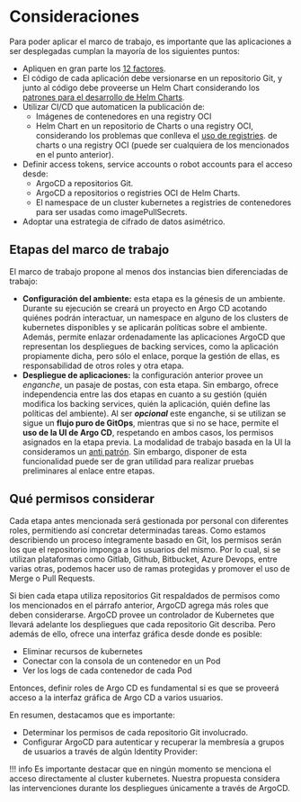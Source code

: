 # Consideraciones

Para poder aplicar el marco de trabajo, es importante que las
aplicaciones a ser desplegadas cumplan la mayoría de los siguientes puntos:

* Apliquen en gran parte los [12 factores](https://12factor.net/).
* El código de cada aplicación debe versionarse en un repositorio Git, y junto al
  código debe proveerse un Helm Chart considerando los [patrones para el
  desarrollo de Helm Charts](/patterns/helm/).
* Utilizar CI/CD que automaticen la publicación de:
    * Imágenes de contenedores en una registry OCI
    * Helm Chart en un repositorio de Charts o una registry OCI, considerando
      los problemas que conlleva el [uso de registries](/patterns/argocd/versionado-valores/#problemas-de-argocd-usando-helm-charts-en-registries-oci).
de charts o una registry OCI (puede ser cualquiera de los mencionados en el
punto anterior).
* Definir access tokens, service accounts o robot accounts para el acceso desde:
    * ArgoCD a repositorios Git.
    * ArgoCD a repositorios o registries OCI de Helm Charts.
    * El namespace de un cluster kubernetes a registries de contenedores para
      ser usadas como imagePullSecrets.
* Adoptar una estrategia de cifrado de datos asimétrico.

## Etapas del marco de trabajo

El marco de trabajo propone al menos dos instancias bien diferenciadas de
trabajo:

* **Configuración del ambiente:** esta etapa es la génesis de un ambiente.
  Durante su ejecución se creará un proyecto en Argo CD acotando quiénes podrán
  interactuar, un namespace en alguno de los clusters de kubernetes disponibles
  y se aplicarán políticas sobre el ambiente. Además, permite enlazar
  ordenadamente las aplicaciones ArgoCD que representan los despliegues de
  backing services, como la aplicación propiamente dicha, pero sólo el enlace,
  porque la gestión de ellas, es responsabilidad de otros roles y otra etapa.
* **Despliegue de aplicaciones:** la configuración anterior provee un _enganche_,
  un pasaje de postas, con esta etapa. Sin embargo, ofrece independencia entre
  las dos etapas en cuanto a su gestión (quién modifica los backing services,
  quién la aplicación, quién define las políticas del ambiente). Al ser
  **_opcional_** este enganche, si se utilizan se sigue un **flujo puro de
  GitOps**, mientras que si no se hace, permite el **uso de la UI de Argo CD**,
  respetando en ambos casos, los permisos asignados en la etapa previa. La
  modalidad de trabajo basada en la UI la consideramos un [anti patrón](/patterns/argocd/ui).
  Sin embargo, disponer de esta funcionalidad puede ser de gran utilidad para
  realizar pruebas preliminares al enlace entre etapas.

## Qué permisos considerar

Cada etapa antes mencionada será gestionada por personal con diferentes roles,
permitiendo así concretar determinadas tareas. Como estamos describiendo
un proceso íntegramente basado en Git, los permisos serán los que el repositorio
imponga a los usuarios del mismo. Por lo cual, si se utilizan plataformas como
Gitlab,  Github, Bitbucket, Azure Devops, entre varias otras, podemos hacer uso
de ramas protegidas y promover el uso de Merge o Pull Requests.

Si bien cada etapa utiliza repositorios Git respaldados de permisos como los
mencionados en el párrafo anterior, ArgoCD agrega más roles que deben
considerarse. ArgoCD provee un controlador de Kubernetes que llevará adelante
los despliegues que cada repositorio Git describa. Pero además de ello, ofrece
una interfaz gráfica desde donde es posible:

* Eliminar recursos de kubernetes
* Conectar con la consola de un contenedor en un Pod
* Ver los logs de cada contenedor de cada Pod

Entonces, definir roles de Argo CD es fundamental si es que se proveerá acceso a
la interfaz gráfica de Argo CD a varios usuarios.

En resumen, destacamos que es importante:

* Determinar los permisos de cada repositorio Git involucrado.
* Configurar ArgoCD para autenticar y recuperar la membresía a grupos de
  usuarios a través de algún Identity Provider:

!!! info
    Es importante destacar que en ningún momento se menciona el acceso
    directamente al cluster kubernetes. Nuestra propuesta considera las
    intervenciones durante los despliegues únicamente a través de ArgoCD.
